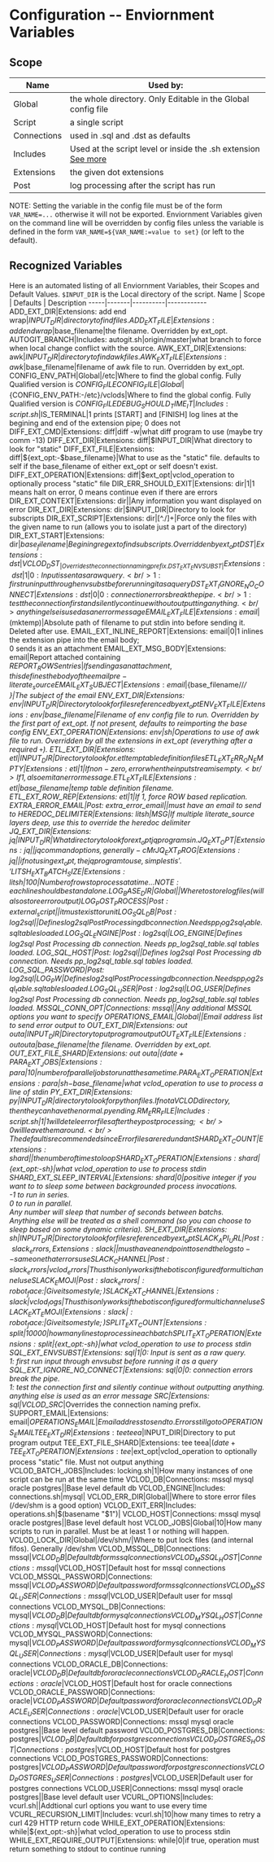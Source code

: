 # Configuration -- Enviornment Variables
## Scope
Name | Used by:
-----|----------
Global | the whole directory. Only Editable in the Global config file
Script | a single script
Connections | used in .sql and .dst as defaults
Includes | Used at the script level or inside the .sh extension [See more](/docs/sh.md)
Extensions | the given dot extensions
Post | log processing after the script has run

NOTE: Setting the variable in the config file must be of the form `VAR_NAME=...` otherwise it will not be exported. Enviornment Variables given on the command line will be overridden by config files unless the variable is defined in the form `VAR_NAME=${VAR_NAME:=value to set}` (or left to the default).

## Recognized Variables
Here is an automated listing of all Enviornment Variables, their Scopes and Default Values. `$INPUT_DIR` is the Local directory of the script.
Name | Scope | Defaults | Description
-----|-------|----------|------------
ADD_EXT_DIR|Extensions: add end wrap|$INPUT_DIR|directory to find files.
ADD_EXT_FILE|Extensions: add end wrap|$base_filename|the filename. Overridden by ext_opt.
AUTOGIT_BRANCH|Includes: autogit.sh|origin/master|what branch to force when local change conflict with the source.
AWK_EXT_DIR|Extensions: awk|$INPUT_DIR|directory to find awk files.
AWK_EXT_FILE|Extensions: awk|$base_filename|filename of awk file to run. Overridden by ext_opt.
CONFIG_ENV_PATH|Global|/etc|Where to find the global config. Fully Qualified version is $CONFIG_FILE
CONFIG_FILE|Global|${CONFIG_ENV_PATH:-/etc}/vclods|Where to find the global config. Fully Qualified version is $CONFIG_FILE
DEBUG_SHOULD_TIME_IT|Includes: script.sh|$IS_TERMINAL|1 prints [START] and [FINISH] log lines at the begining and end of the extension pipe; 0 does not
DIFF_EXT_CMD|Extensions: diff|diff -w|what diff program to use (maybe try comm -13)
DIFF_EXT_DIR|Extensions: diff|$INPUT_DIR|What directory to look for "static"
DIFF_EXT_FILE|Extensions: diff|${ext_opt:-$base_filename}|What to use as the "static" file. defaults to self if the base_filename of either ext_opt or self doesn't exist.
DIFF_EXT_OPERATION|Extensions: diff|$ext_opt|vclod_operation to optionally process "static" file
DIR_ERR_SHOULD_EXIT|Extensions: dir|1|1 means halt on error, 0 means continue even if there are errors
DIR_EXT_CONTEXT|Extensions: dir||Any information you want displayed on error
DIR_EXT_DIR|Extensions: dir|$INPUT_DIR|Directory to look for subscripts
DIR_EXT_SCRIPT|Extensions: dir|[^./]+|Force only the files with the given name to run (allows you to isolate just a part of the directory)
DIR_EXT_START|Extensions: dir|$base_filename|Begining regex to find subscripts. Overridden by ext_opt
DST|Extensions: dst|VCLOD_DST_|Overrides the connection naming prefix.
DST_EXT_ENVSUBST|Extensions: dst|1|0: Input is sent as a raw query.<br />1: first run input through envsubst before running it as a query
DST_EXT_IGNORE_NO_CONNECT|Extensions: dst|0|0: connection errors break the pipe.<br />1: test the connection first and silently continue without outputting anything.<br />anything else is used as an error message
EMAIL_EXT_FILE|Extensions: email|$(mktemp)|Absolute path of filename to put stdin into before sending it. Deleted after use.
EMAIL_EXT_INLINE_REPORT|Extensions: email|0|1 inlines the extension pipe into the email body;<br />0 sends it as an attachment
EMAIL_EXT_MSG_BODY|Extensions: email|Report attached containing $REPORT_ROWS entries|If sending as an attachment, this defines the body of the email pre-literate_source
EMAIL_EXT_SUBJECT|Extensions: email|${base_filename//_/ }|The subject of the email
ENV_EXT_DIR|Extensions: env|$INPUT_DIR|Directory to look for files referenced by ext_opt
ENV_EXT_FILE|Extensions: env|$base_filename|Filename of env config file to run. Overridden by the first part of ext_opt. If not present, defaults to reimporting the base config
ENV_EXT_OPERATION|Extensions: env|sh|Operations to use of awk file to run. Overridden by all the extensions in ext_opt (everything after a required `+`).
ETL_EXT_DIR|Extensions: etl|$INPUT_DIR|Directory to look for .etl temp table definition files
ETL_EXT_ERR_ON_EMPTY|Extensions: etl|1|If non-zero, error when the input stream is empty.<br />If 1, also emit an error message.
ETL_EXT_FILE|Extensions: etl|$base_filename|temp table definition filename.
ETL_EXT_ROW_REP|Extensions: etl|1|If 1, force ROW based replication.
EXTRA_ERROR_EMAIL|Post: extra_error_email||must have an email to send to
HEREDOC_DELIMITER|Extensions: litsh|MSG|If multiple literate_source layers deep, use this to override the heredoc delimiter
JQ_EXT_DIR|Extensions: jq|$INPUT_DIR|What directory to look for ext_opt jq programs in.
JQ_EXT_OPT|Extensions: jq||jq command options, generally -cMr
JQ_EXT_PROG|Extensions: jq||if not using ext_opt, the jq program to use, simplest is '.'
LITSH_EXT_BATCH_SIZE|Extensions: litsh|100|Number of rows to process at a time... NOTE: each line should be standalone.
LOG_BASE_DIR|Global||Where to store log files (will also store error output)
LOG_POST_PROCESS|Post: external_script||it must exist to run it
LOG_SQL_DB|Post: log2sql||Defines log2sql Post Processing db connection. Needs pp_log2sql_table.sql tables loaded.
LOG_SQL_ENGINE|Post: log2sql|$LOG_ENGINE|Defines log2sql Post Processing db connection. Needs pp_log2sql_table.sql tables loaded.
LOG_SQL_HOST|Post: log2sql||Defines log2sql Post Processing db connection. Needs pp_log2sql_table.sql tables loaded.
LOG_SQL_PASSWORD|Post: log2sql|$LOG_PW|Defines log2sql Post Processing db connection. Needs pp_log2sql_table.sql tables loaded.
LOG_SQL_USER|Post: log2sql|$LOG_USER|Defines log2sql Post Processing db connection. Needs pp_log2sql_table.sql tables loaded.
MSSQL_CONN_OPT|Connections: mssql||Any additional MSSQL options you want to specify
OPERATIONS_EMAIL|Global||Email address list to send error output to
OUT_EXT_DIR|Extensions: out outa|$INPUT_DIR|Directory to put program output
OUT_EXT_FILE|Extensions: out outa|$base_filename|the filename. Overridden by ext_opt.
OUT_EXT_FILE_SHARD|Extensions: out outa|$(date +%F)|A way to save and distinguish between different runs
PARA_EXT_JOBS|Extensions: para|10|number of parallel jobs to run at the same time.
PARA_EXT_OPERATION|Extensions: para|sh-$base_filename|what vclod_operation to use to process a line of stdin
PY_EXT_DIR|Extensions: py|$INPUT_DIR|directory to look for python files. If not a VCLOD directory, then they can have the normal .py ending.
RM_ERR_FILE|Includes: script.sh|1|1 will detele error files after they post processing;<br />0 will leave them around.<br />The default is recommended since Error files are redundant
SHARD_EXT_COUNT|Extensions: shard||the number of times to loop
SHARD_EXT_OPERATION|Extensions: shard|${ext_opt:-sh}|what vclod_operation to use to process stdin
SHARD_EXT_SLEEP_INTERVAL|Extensions: shard|0|positive integer if you want to to sleep some between backgrounded process invocations.<br />-1 to run in series.<br />0 to run in parallel.<br />Any number will sleep that number of seconds between batchs.<br />Anything else will be treated as a shell command (so you can choose to sleep based on some dynamic criteria).
SH_EXT_DIR|Extensions: sh|$INPUT_DIR|Directory to look for files referenced by ext_opt
SLACK_API_URL|Post: slack_errors, Extensions: slack||must have an endpoint to send the logs to -- same one that errors use
SLACK_CHANNEL|Post: slack_errors|vclod_errors|Thus this only works if the bot is configured for multichannel use
SLACK_EMOJI|Post: slack_errors|:robot_face:|Give it some style ;)
SLACK_EXT_CHANNEL|Extensions: slack|vclod_logs|Thus this only works if the bot is configured for multichannel use
SLACK_EXT_EMOJI|Extensions: slack|:robot_face:|Give it some style ;)
SPLIT_EXT_COUNT|Extensions: split|10000|how many lines to process in each batch
SPLIT_EXT_OPERATION|Extensions: split|${ext_opt:-sh}|what vclod_operation to use to process stdin
SQL_EXT_ENVSUBST|Extensions: sql|1|0: Input is sent as a raw query.<br />1: first run input through envsubst before running it as a query
SQL_EXT_IGNORE_NO_CONNECT|Extensions: sql|0|0: connection errors break the pipe.<br />1: test the connection first and silently continue without outputting anything.<br />anything else is used as an error message
SRC|Extensions: sql|VCLOD_SRC_|Overrides the connection naming prefix.
SUPPORT_EMAIL|Extensions: email|$OPERATIONS_EMAIL|Email address to send to. Errors still go to OPERATIONS_EMAIL
TEE_EXT_DIR|Extensions: tee teea|$INPUT_DIR|Directory to put program output
TEE_EXT_FILE_SHARD|Extensions: tee teea|$(date +%F)|A way to save and distinguish between different runs
TEE_EXT_OPERATION|Extensions: tee|$ext_opt|vclod_operation to optionally process "static" file. Must not output anything
VCLOD_BATCH_JOBS|Includes: locking.sh|1|How many instances of one script can be run at the same time
VCLOD_DB|Connections: mssql mysql oracle postgres||Base level default db
VCLOD_ENGINE|Includes: connections.sh|mysql|
VCLOD_ERR_DIR|Global||Where to store error files (/dev/shm is a good option)
VCLOD_EXIT_ERR|Includes: operations.sh|$(basename "$1")|
VCLOD_HOST|Connections: mssql mysql oracle postgres||Base level default host
VCLOD_JOBS|Global|10|How many scripts to run in parallel. Must be at least 1 or nothing will happen.
VCLOD_LOCK_DIR|Global|/dev/shm/|Where to put lock files (and internal fifos). Generally /dev/shm
VCLOD_MSSQL_DB|Connections: mssql|$VCLOD_DB|Default db for mssql connections
VCLOD_MSSQL_HOST|Connections: mssql|$VCLOD_HOST|Default host for mssql connections
VCLOD_MSSQL_PASSWORD|Connections: mssql|$VCLOD_PASSWORD|Default password for mssql connections
VCLOD_MSSQL_USER|Connections: mssql|$VCLOD_USER|Default user for mssql connections
VCLOD_MYSQL_DB|Connections: mysql|$VCLOD_DB|Default db for mysql connections
VCLOD_MYSQL_HOST|Connections: mysql|$VCLOD_HOST|Default host for mysql connections
VCLOD_MYSQL_PASSWORD|Connections: mysql|$VCLOD_PASSWORD|Default password for mysql connections
VCLOD_MYSQL_USER|Connections: mysql|$VCLOD_USER|Default user for mysql connections
VCLOD_ORACLE_DB|Connections: oracle|$VCLOD_DB|Default db for oracle connections
VCLOD_ORACLE_HOST|Connections: oracle|$VCLOD_HOST|Default host for oracle connections
VCLOD_ORACLE_PASSWORD|Connections: oracle|$VCLOD_PASSWORD|Default password for oracle connections
VCLOD_ORACLE_USER|Connections: oracle|$VCLOD_USER|Default user for oracle connections
VCLOD_PASSWORD|Connections: mssql mysql oracle postgres||Base level default password
VCLOD_POSTGRES_DB|Connections: postgres|$VCLOD_DB|Default db for postgres connections
VCLOD_POSTGRES_HOST|Connections: postgres|$VCLOD_HOST|Default host for postgres connections
VCLOD_POSTGRES_PASSWORD|Connections: postgres|$VCLOD_PASSWORD|Default password for postgres connections
VCLOD_POSTGRES_USER|Connections: postgres|$VCLOD_USER|Default user for postgres connections
VCLOD_USER|Connections: mssql mysql oracle postgres||Base level default user
VCURL_OPTIONS|Includes: vcurl.sh||Addtional curl options you want to use every time
VCURL_RECURSION_LIMIT|Includes: vcurl.sh|10|how many times to retry a curl 429 HTTP return code
WHILE_EXT_OPERATION|Extensions: while|${ext_opt:-sh}|what vclod_operation to use to process stdin
WHILE_EXT_REQUIRE_OUTPUT|Extensions: while|0|if true, operation must return something to stdout to continue running
